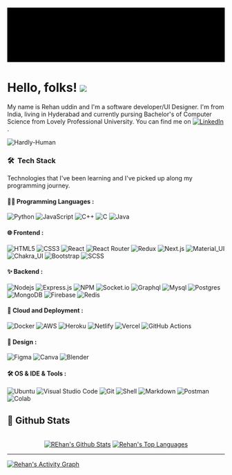 <a href="https://www.iamrehan.me" target="_blank"><img src="./banner2.gif"></a>

# Hello, folks! <img src="https://raw.githubusercontent.com/MartinHeinz/MartinHeinz/master/wave.gif" width="30px">

My name is Rehan uddin and I'm a software developer/UI Designer. I'm from India, living in Hyderabad and currently pursing Bachelor's of Computer Science from Lovely Professional University. You can find me on
[![LinkedIn](https://raw.githubusercontent.com/MartinHeinz/MartinHeinz/master/linkedin-3-16.png)](https://www.linkedin.com/in/rehan-uddin-shaik-480325148/).

<p align="left"> <img src="https://komarev.com/ghpvc/?username=Hardly-Human&label=Profile%20Views%20&color=dc143c&style=plastic" alt="Hardly-Human" /> </p>


### 🛠️ &nbsp;Tech Stack

Technologies that I've been learning and I've picked up along my programming journey.

#### 👨‍💻 Programming Languages : 

![Python](https://img.shields.io/badge/Python%20-%2314354C.svg?logo=python&logoColor=white)
![JavaScript](https://img.shields.io/badge/JavaScript%20-%23F7DF1E.svg?logo=javascript&logoColor=black)
![C++](https://img.shields.io/badge/C++%20-%2300599C.svg?logo=c%2B%2B&logoColor=white)
![C](https://img.shields.io/badge/C%20-%232370ED.svg?logo=c&logoColor=white)
![Java](https://img.shields.io/badge/Java-%ED8B00.svg?logo=java&logoColor=white)

#### 🌐 Frontend : 
![HTML5](https://img.shields.io/badge/HTML5%20-%23E34F26.svg?logo=html5&logoColor=white)
![CSS3](https://img.shields.io/badge/CSS%20-%231572B6.svg?logo=css3&logoColor=white)
![React](https://img.shields.io/badge/React-20232A?logo=react&logoColor=61DAFB)
![React Router](https://img.shields.io/badge/React_Router-CA4245?logo=react-router&logoColor=white)
![Redux](https://img.shields.io/badge/Redux-593D88?logo=redux&logoColor=white)
![Next.js](https://img.shields.io/badge/next.js-000000?logo=nextdotjs&logoColor=white)
![Material_UI](https://img.shields.io/badge/Material--UI-0081CB?logo=material-ui&logoColor=white)
![Chakra_UI](https://img.shields.io/badge/Chakra--UI-319795?logo=chakra-ui&logoColor=white)
![Bootstrap](https://img.shields.io/badge/Bootstrap-%23563D7C.svg?logo=bootstrap&logoColor=white)
![SCSS](https://img.shields.io/badge/Sass-CC6699?logo=sass&logoColor=white)

#### ✨ Backend :
![Nodejs](https://img.shields.io/badge/Node.js-339933?logo=nodedotjs&logoColor=white)
![Express.js](https://img.shields.io/badge/Express.js-000000?logo=express&logoColor=white)
![NPM](https://img.shields.io/badge/npm-CB3837?logo=npm&logoColor=white)
![Socket.io](https://img.shields.io/badge/-Socket-black?logo=socket.io&logoColor=white)
![Graphql](https://img.shields.io/badge/GraphQl-E10098?logo=graphql&logoColor=white)
![Mysql](https://img.shields.io/badge/MySQL-00000F?logo=mysql&logoColor=white)
![Postgres](https://img.shields.io/badge/PostgreSQL-316192?logo=postgresql&logoColor=white)
![MongoDB](https://img.shields.io/badge/MongoDB-4EA94B?logo=mongodb&logoColor=white)
![Firebase](https://img.shields.io/badge/firebase-ffca28?logo=firebase&logoColor=black)
![Redis](https://img.shields.io/badge/redis-%23DD0031.svg?logo=redis&logoColor=white)


#### 🚀  Cloud and Deployment :
![Docker](https://img.shields.io/badge/Docker-2CA5E0?logo=docker&logoColor=white)
![AWS](https://img.shields.io/badge/Amazon_AWS-232F3E?logo=amazon-aws&logoColor=yellow)
![Heroku](https://img.shields.io/badge/Heroku-430098?logo=heroku&logoColor=white)
![Netlify](https://img.shields.io/badge/Netlify-00C7B7?logo=netlify&logoColor=white)
![Vercel](https://img.shields.io/badge/Vercel-000000?logo=vercel&logoColor=white)
![GitHub Actions](https://img.shields.io/badge/GitHub_Actions-2088FF?logo=github-actions&logoColor=white)

#### 🎨 Design : 
![Figma](https://img.shields.io/badge/Figma-EE0000?logo=figma&logoColor=white)
![Canva](https://img.shields.io/badge/Canva-%2300C4CC.svg?logo=Canva&logoColor=white)
![Blender](https://img.shields.io/badge/blender-%23F5792A.svg?logo=blender&logoColor=white)


#### 🛠 OS & IDE & Tools : <br />
![Ubuntu](https://img.shields.io/badge/-Ubuntu-black?logo=ubuntu)
![Visual Studio Code](https://img.shields.io/badge/Visual_Studio_Code-0078D4?logo=visual%20studio%20code&logoColor=white)
![Git](https://img.shields.io/badge/Git-F05032?logo=git&logoColor=white)
![Shell](https://img.shields.io/badge/Shell_Script-121011?logo=gnu-bash&logoColor=white)
![Markdown](https://img.shields.io/badge/-Markdown-05122A?style=flat&logo=markdown)
![Postman](https://img.shields.io/badge/Postman-FF6C37?logo=Postman&logoColor=white)
![Colab](https://img.shields.io/badge/Colab-F9AB00?logo=googlecolab&color=525252)





<h2>📃 Github Stats</h2>

<br/>

<div>

  <div align="center">
    <a href="#"><img alt="REhan's Github Stats" src="https://github-readme-stats.vercel.app/api?username=Hardly-Human&show_icons=true&include_all_commits=true&count_private=true&theme=react&hide_border=true&bg_color=0D1117&title_color=F0DB4F&icon_color=F0DB4F" height="200"/></a>
    <a href="#"><img alt="Rehan's Top Languages" src="https://github-readme-stats.vercel.app/api/top-langs/?username=Hardly-Human&langs_count=10&layout=compact&theme=react&hide_border=true&bg_color=0D1117&title_color=F0DB4F&icon_color=F0DB4F" height="200"/></a>
    <br/>
  
  </div>

  <hr/>

  <div>
    <a href="#"><img alt="Rehan's Activity Graph" src="https://activity-graph.herokuapp.com/graph?username=Hardly-Human&custom_title=Rehan%20Uddin's%20Contribution%20Graph&bg_color=0D1117&color=F0DB4F&line=FFFFFF&point=F0DB4F&hide_border=true" /></a>
  <div> 
</div>


